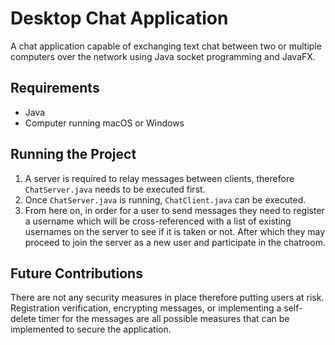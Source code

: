 # Desktop Chat Application

A chat application capable of exchanging text chat between two or multiple computers over the network using Java socket programming and JavaFX.

## Requirements ##

* Java
* Computer running macOS or Windows

## Running the Project ##

1. A server is required to relay messages between clients, therefore `ChatServer.java` needs to be executed first.
2. Once `ChatServer.java` is running, `ChatClient.java` can be executed.
3. From here on, in order for a user to send messages they need to register a username which will be cross-referenced with a list of existing
   usernames on the server to see if it is taken or not. After which they may proceed to join the server as a new user and participate in the
   chatroom.

## Future Contributions ##

There are not any security measures in place therefore putting users at risk. Registration verification, encrypting messages, or 
implementing a self-delete timer for the messages are all possible measures that can be implemented to secure the application.
